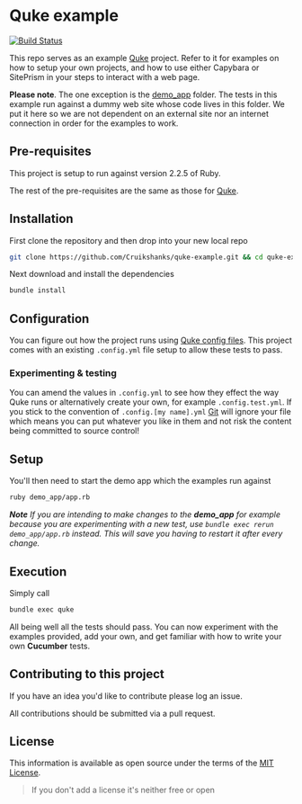# Quke example

[![Build Status](https://travis-ci.com/Cruikshanks/quke-example.svg?branch=master)](https://travis-ci.com/Cruikshanks/quke-example)

This repo serves as an example [Quke](https://github.com/Defra/quke) project. Refer to it for examples on how to setup your own projects, and how to use either Capybara or SitePrism in your steps to interact with a web page.

**Please note**. The one exception is the [demo_app](app) folder. The tests in this example run against a dummy web site whose code lives in this folder. We put it here so we are not dependent on an external site nor an internet connection in order for the examples to work.

## Pre-requisites

This project is setup to run against version 2.2.5 of Ruby.

The rest of the pre-requisites are the same as those for [Quke](https://github.com/DEFRA/quke#pre-requisites).

## Installation

First clone the repository and then drop into your new local repo

```bash
git clone https://github.com/Cruikshanks/quke-example.git && cd quke-example
```

Next download and install the dependencies

```bash
bundle install
```

## Configuration

You can figure out how the project runs using [Quke config files](https://github.com/DEFRA/quke#configuration). This project comes with an existing `.config.yml` file setup to allow these tests to pass.

### Experimenting & testing

You can amend the values in `.config.yml` to see how they effect the way Quke runs or alternatively create your own, for example `.config.test.yml`. If you stick to the convention of `.config.[my name].yml` [Git](https://git-scm.com/) will ignore your file which means you can put whatever you like in them and not risk the content being committed to source control!

## Setup

You'll then need to start the demo app which the examples run against

```bash
ruby demo_app/app.rb
```

***Note*** *If you are intending to make changes to the **demo_app** for example because you are experimenting with a new test, use `bundle exec rerun demo_app/app.rb` instead. This will save you having to restart it after every change.*

## Execution

Simply call

```bash
bundle exec quke
```

All being well all the tests should pass. You can now experiment with the examples provided, add your own, and get familiar with how to write your own **Cucumber** tests.

## Contributing to this project

If you have an idea you'd like to contribute please log an issue.

All contributions should be submitted via a pull request.

## License

This information is available as open source under the terms of the [MIT License](http://opensource.org/licenses/MIT).

> If you don't add a license it's neither free or open
